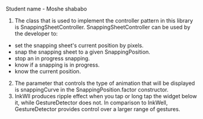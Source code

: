 Student name - Moshe shababo
1. The class that is used to implement the controller pattern in this library is SnappingSheetController. SnappingSheetController can be used by the developer to:
* set the snapping sheet's current position by pixels.
* snap the snapping sheet to a given SnappingPosition.
* stop an in progress snapping.
* know if a snapping is in progress.
* know the current position.
2. The parameter that controls the type of animation that will be displayed is snappingCurve in the SnappingPosition.factor constructor.
3. InkWll produces ripple effect when you tap or long tap the widget below it, while GestureDetector does not. In comparison to InkWell, GestureDetector provides control over a larger range of gestures.